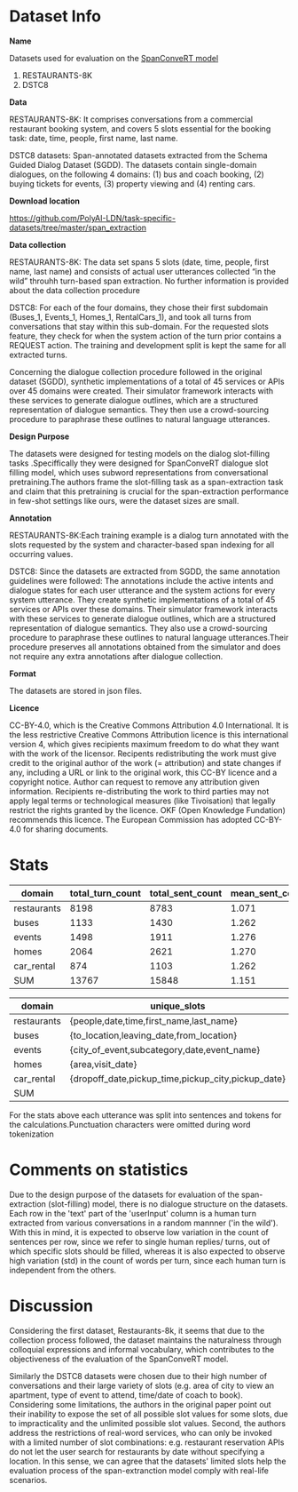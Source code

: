 # Dataset Info

**Name** <p>Datasets used for evaluation on the [SpanConveRT model](https://arxiv.org/pdf/2005.08866.pdf)
1. RESTAURANTS-8K
2. DSTC8
 </p>

**Data** <p>

RESTAURANTS-8K: It comprises conversations from a commercial restaurant booking system, and covers 5 slots essential for the booking task: date, time, people, first name, last name.

DSTC8 datasets: Span-annotated datasets extracted from the Schema Guided Dialog Dataset (SGDD). The datasets contain single-domain dialogues, on the following 4 domains:
(1) bus and coach booking, (2) buying tickets for events, (3) property viewing and (4) renting cars. </p>

**Download location** <p>https://github.com/PolyAI-LDN/task-specific-datasets/tree/master/span_extraction</p>

**Data collection** <p> 
RESTAURANTS-8K: The data set spans 5 slots (date, time, people, first name, last name) and consists of actual user utterances collected “in the wild” throuhh turn-based span extraction. No further information is provided about the data collection procedure   </p>

<p> DSTC8: For each of the four domains, they chose their first subdomain (Buses_1, Events_1, Homes_1, RentalCars_1), and took all turns from conversations that stay within this sub-domain. For the requested slots feature, they check for when the system action of the turn prior contains a REQUEST action. The training and development split is kept the same for all
extracted turns.

Concerning the dialogue collection procedure followed in the original dataset (SGDD), synthetic implementations of a total of 45 services or APIs over 45 domains were created. Their simulator framework interacts with these services to generate dialogue outlines, which are a structured representation of dialogue semantics. They then use a crowd-sourcing procedure to paraphrase these outlines to natural language utterances. </p>

**Design Purpose**
<p>The datasets were designed for testing models on the dialog slot-filling tasks .Speciffically they were designed for SpanConveRT dialogue slot filling model, which uses subword representations from conversational pretraining.The authors frame the slot-filling task as a span-extraction task and claim that this pretraining is crucial for the span-extraction performance in few-shot settings like ours, were the dataset sizes are small.

**Annotation** <p>
<p>RESTAURANTS-8K:Each training example is a dialog turn annotated with the slots requested by the system and character-based span indexing for all occurring values. </p>
<p>DSTC8: Since the datasets are extracted from SGDD, the same annotation guidelines were followed: The annotations include the active intents and dialogue states for each user utterance and the system actions for every system utterance. They create synthetic implementations of a total of 45 services or APIs over these domains. Their simulator framework interacts with these services to generate dialogue outlines, which are a structured representation of dialogue semantics. They also use a crowd-sourcing procedure to paraphrase these outlines to natural language utterances.Their procedure preserves all annotations obtained from the simulator and does not require any extra annotations after dialogue collection.</p>

**Format** <p>The datasets are stored in json files.

**Licence** <p>CC-BY-4.0, which is the Creative Commons Attribution 4.0 International. It is the less restrictive Creative Commons Attribution licence is this international version 4, which gives recipients maximum freedom to do what they want with the work of the licensor. Recipents redistributing the work must give credit to the original author of the work (= attribution) and state changes if any, including a URL or link to the original work, this CC-BY licence and a copyright notice. Author can request to remove any attribution given information. Recipients re-distributing the work to third parties may not apply legal terms or technological measures (like Tivoisation) that legally restrict the rights granted by the licence. OKF (Open Knowledge Fundation) recommends this licence. The European Commission has adopted CC-BY-4.0 for sharing documents. </p>

# Stats

| domain     |total_turn_count|total_sent_count|mean_sent_count  |std_sent_count |total_word_count|mean_word_count |std_word_count |vocab_size|vocab_size_no_stopwords| 
|------------|----------------|--------------- |---------------- |---------------|----------------|----------------|---------------|----------|-----------------------|
| restaurants| 8198           |8783            | 1.071           | 0.283         | 62330          | 7.603          |  4.738        |  4426    |       4314            |
| buses      | 1133           |1430            | 1.262           | 0.491         | 9694           | 8.556          |  4.459        |  501     |   429                 |          
| events     | 1498           |1911            | 1.276           | 0.510         | 12209          | 8.150          |  4.645        |  773     |  692                  |           
| homes      | 2064           |2621            | 1.270           | 0.505         | 16701          | 8.092          |  4.362        |  738     |    653                |      
| car_rental | 874            |1103            | 1.262           | 0.485         | 7643           | 8.745          |  5.785        |  566     |     495               |
| SUM        | 13767          |15848           | 1.151           | 0.398         | 108577         | 7.887	         |  4.740	       |  5202    |   5082                |

| domain     |unique_slots                                      |count           |
|------------|--------------------------------------------------|--------------- |
| restaurants|{people,date,time,first_name,last_name}           |5               | 
| buses      |{to_location,leaving_date,from_location}          |3               |         
| events     |{city_of_event,subcategory,date,event_name}       |4               |          
| homes      |{area,visit_date}                                 |2               |  
| car_rental |{dropoff_date,pickup_time,pickup_city,pickup_date}|4               | 
| SUM        |                                                  |17              |
<p>For the stats above each utterance was split into sentences and tokens for the calculations.Punctuation characters were omitted during word tokenization</p>

# Comments on statistics
Due to the design purpose of the datasets for evaluation of the span-extraction (slot-filling) model, there is no dialogue structure on the datasets. Each row in the 'text' part of the 'userInput' column is a human turn extracted from various conversations in a random mannner ('in the wild'). With this in mind, it is expected to observe low variation in the count of sentences per row, since we refer to single human replies/ turns, out of which specific slots should be filled, whereas it is also expected to observe high variation (std) in the count of words per turn, since each human turn is independent from the others. 
  
# Discussion
<p>

Considering the first dataset, Restaurants-8k, it seems that due to the collection process followed, the dataset maintains the naturalness through colloquial expressions and informal vocabulary, which contributes to the objectiveness of the evaluation of the SpanConveRT model.
</p>
 
 <p> 
Similarly the DSTC8 datasets were chosen due to their high number of conversations and their large variety of slots (e.g. area of city to view an apartment, type of event to attend, time/date of coach to book).
Considering some limitations, the authors in the original paper point out their inability to expose the set of all possible slot values for some slots, due to impracticality and the unlimited possible slot values.
Second, the authors address the restrictions of real-word services, who can only be invoked with a limited number of slot combinations: e.g. restaurant reservation APIs do not let the user search for restaurants by date without specifying a location. In this sense, we can agree that the datasets' limited slots help the evaluation process of the span-extranction model comply with real-life scenarios.

</p>
